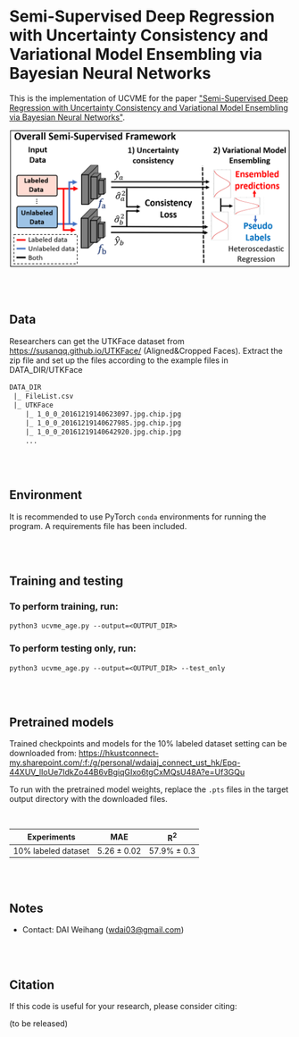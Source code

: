 
# Semi-Supervised Deep Regression with Uncertainty Consistency and Variational Model Ensembling via Bayesian Neural Networks



This is the implementation of UCVME for the paper ["Semi-Supervised Deep Regression with Uncertainty Consistency and Variational Model Ensembling via Bayesian Neural Networks"]().

![UCVME](intro_aaai_v4.PNG)

<br />
<br />

## Data

Researchers can get the UTKFace dataset from https://susanqq.github.io/UTKFace/ (Aligned&Cropped Faces). Extract the zip file and set up the files according to the example files in DATA_DIR/UTKFace

```
DATA_DIR
 |_ FileList.csv
 |_ UTKFace
    |_ 1_0_0_20161219140623097.jpg.chip.jpg
    |_ 1_0_0_20161219140627985.jpg.chip.jpg
    |_ 1_0_0_20161219140642920.jpg.chip.jpg
    ...
```




<br />
<br />

## Environment

It is recommended to use PyTorch `conda` environments for running the program. A requirements file has been included. 

<br />
<br />

## Training and testing


### To perform training, run:

```
python3 ucvme_age.py --output=<OUTPUT_DIR> 
```


### To perform testing only, run:

```
python3 ucvme_age.py --output=<OUTPUT_DIR> --test_only
```


<br />
<br />



## Pretrained models

Trained checkpoints and models for the 10% labeled dataset setting can be downloaded from:
https://hkustconnect-my.sharepoint.com/:f:/g/personal/wdaiaj_connect_ust_hk/Epq-44XUV_lIoUe7IdkZo44B6vBgiqGIxo6tgCxMQsU48A?e=Uf3GQu 




To run with the pretrained model weights, replace the `.pts` files in the target output directory with the downloaded files. 

<br />

|  Experiments         | MAE   | R<sup>2</sup>   |
| ---------- | :-----------:  | :-----------: |
| 10% labeled dataset    | 5.26  &plusmn; 0.02  | 57.9%	&plusmn;  0.3 |

<br />
<br />

## Notes
* Contact: DAI Weihang (wdai03@gmail.com)
<br />
<br />

## Citation
If this code is useful for your research, please consider citing:

(to be released)
